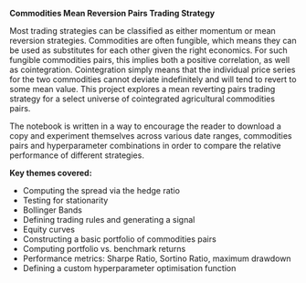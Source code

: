 **Commodities Mean Reversion Pairs Trading Strategy**

Most trading strategies can be classified as either momentum or mean reversion strategies. Commodities are often fungible, which means they can be used as substitutes for each other given the right economics. For such fungible commodities pairs, this implies both a positive correlation, as well as cointegration. Cointegration simply means that the individual price series for the two commodities cannot deviate indefinitely and will tend to revert to some mean value. This project explores a mean reverting pairs trading strategy for a select universe of cointegrated agricultural commodities pairs.

The notebook is written in a way to encourage the reader to download a copy and experiment themselves across various date ranges, commodities pairs and hyperparameter combinations in order to compare the relative performance of different strategies.

**Key themes covered:**
- Computing the spread via the hedge ratio
- Testing for stationarity
- Bollinger Bands
- Defining trading rules and generating a signal
- Equity curves
- Constructing a basic portfolio of commodities pairs
- Computing portfolio vs. benchmark returns
- Performance metrics: Sharpe Ratio, Sortino Ratio, maximum drawdown
- Defining a custom hyperparameter optimisation function
